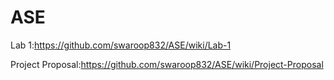 # ASE
Lab 1:https://github.com/swaroop832/ASE/wiki/Lab-1

Project Proposal:https://github.com/swaroop832/ASE/wiki/Project-Proposal
